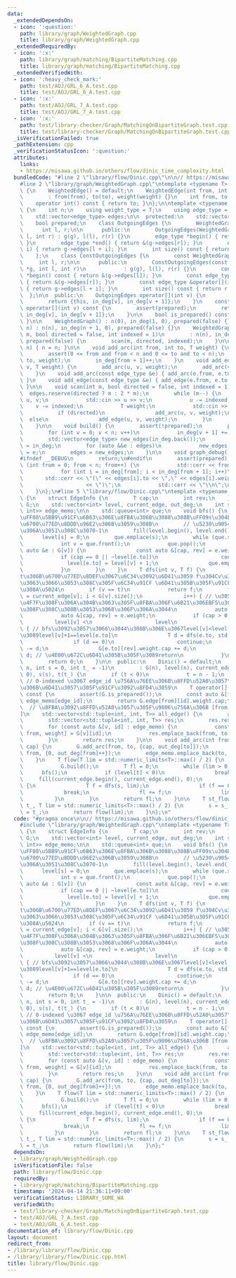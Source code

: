 ```yaml
---
data:
  _extendedDependsOn:
  - icon: ':question:'
    path: library/graph/WeightedGraph.cpp
    title: library/graph/WeightedGraph.cpp
  _extendedRequiredBy:
  - icon: ':x:'
    path: library/graph/matching/BipartiteMatching.cpp
    title: library/graph/matching/BipartiteMatching.cpp
  _extendedVerifiedWith:
  - icon: ':heavy_check_mark:'
    path: test/AOJ/GRL_6_A.test.cpp
    title: test/AOJ/GRL_6_A.test.cpp
  - icon: ':x:'
    path: test/AOJ/GRL_7_A.test.cpp
    title: test/AOJ/GRL_7_A.test.cpp
  - icon: ':x:'
    path: test/library-checker/Graph/MatchingOnBipartiteGraph.test.cpp
    title: test/library-checker/Graph/MatchingOnBipartiteGraph.test.cpp
  _isVerificationFailed: true
  _pathExtension: cpp
  _verificationStatusIcon: ':question:'
  attributes:
    links:
    - https://misawa.github.io/others/flow/dinic_time_complexity.html
  bundledCode: "#line 2 \"library/flow/Dinic.cpp\"\n\n// https://misawa.github.io/others/flow/dinic_time_complexity.html\n\
    #line 2 \"library/graph/WeightedGraph.cpp\"\ntemplate <typename T> struct WeightedEdge\
    \ {\n    WeightedEdge() = default;\n    WeightedEdge(int from, int to, T weight)\n\
    \        : from(from), to(to), weight(weight) {}\n    int from, to;\n    T weight;\n\
    \    operator int() const { return to; }\n};\n\ntemplate <typename T> struct WeightedGraph\
    \ {\n    int n;\n    using weight_type = T;\n    using edge_type = WeightedEdge<T>;\n\
    \    std::vector<edge_type> edges;\n\n  protected:\n    std::vector<int> in_deg;\n\
    \    bool prepared;\n    class OutgoingEdges {\n        WeightedGraph *g;\n  \
    \      int l, r;\n\n      public:\n        OutgoingEdges(WeightedGraph *g, int\
    \ l, int r) : g(g), l(l), r(r) {}\n        edge_type *begin() { return &(g->edges[l]);\
    \ }\n        edge_type *end() { return &(g->edges[r]); }\n        edge_type &operator[](int\
    \ i) { return g->edges[l + i]; }\n        int size() const { return r - l; }\n\
    \    };\n    class ConstOutgoingEdges {\n        const WeightedGraph *g;\n   \
    \     int l, r;\n\n      public:\n        ConstOutgoingEdges(const WeightedGraph\
    \ *g, int l, int r)\n            : g(g), l(l), r(r) {}\n        const edge_type\
    \ *begin() const { return &(g->edges[l]); }\n        const edge_type *end() const\
    \ { return &(g->edges[r]); }\n        const edge_type &operator[](int i) const\
    \ { return g->edges[l + i]; }\n        int size() const { return r - l; }\n  \
    \  };\n\n  public:\n    OutgoingEdges operator[](int v) {\n        assert(prepared);\n\
    \        return {this, in_deg[v], in_deg[v + 1]};\n    }\n    const ConstOutgoingEdges\
    \ operator[](int v) const {\n        assert(prepared);\n        return {this,\
    \ in_deg[v], in_deg[v + 1]};\n    }\n\n    bool is_prepared() const { return prepared;\
    \ }\n\n    WeightedGraph() : n(0), in_deg(1, 0), prepared(false) {}\n    WeightedGraph(int\
    \ n) : n(n), in_deg(n + 1, 0), prepared(false) {}\n    WeightedGraph(int n, int\
    \ m, bool directed = false, int indexed = 1)\n        : n(n), in_deg(n + 1, 0),\
    \ prepared(false) {\n        scan(m, directed, indexed);\n    }\n\n    void resize(int\
    \ n) { n = n; }\n\n    void add_arc(int from, int to, T weight) {\n        assert(!prepared);\n\
    \        assert(0 <= from and from < n and 0 <= to and to < n);\n        edges.emplace_back(from,\
    \ to, weight);\n        in_deg[from + 1]++;\n    }\n    void add_edge(int u, int\
    \ v, T weight) {\n        add_arc(u, v, weight);\n        add_arc(v, u, weight);\n\
    \    }\n    void add_arc(const edge_type &e) { add_arc(e.from, e.to, e.weight);\
    \ }\n    void add_edge(const edge_type &e) { add_edge(e.from, e.to, e.weight);\
    \ }\n\n    void scan(int m, bool directed = false, int indexed = 1) {\n      \
    \  edges.reserve(directed ? m : 2 * m);\n        while (m--) {\n            int\
    \ u, v;\n            std::cin >> u >> v;\n            u -= indexed;\n        \
    \    v -= indexed;\n            T weight;\n            std::cin >> weight;\n \
    \           if (directed)\n                add_arc(u, v, weight);\n          \
    \  else\n                add_edge(u, v, weight);\n        }\n        build();\n\
    \    }\n\n    void build() {\n        assert(!prepared);\n        prepared = true;\n\
    \        for (int v = 0; v < n; v++)\n            in_deg[v + 1] += in_deg[v];\n\
    \        std::vector<edge_type> new_edges(in_deg.back());\n        auto counter\
    \ = in_deg;\n        for (auto &&e : edges)\n            new_edges[counter[e.from]++]\
    \ = e;\n        edges = new_edges;\n    }\n\n    void graph_debug() const {\n\
    #ifndef __DEBUG\n        return;\n#endif\n        assert(prepared);\n        for\
    \ (int from = 0; from < n; from++) {\n            std::cerr << from << \";\";\n\
    \            for (int i = in_deg[from]; i < in_deg[from + 1]; i++)\n         \
    \       std::cerr << \"(\" << edges[i].to << \",\" << edges[i].weight\n      \
    \                    << \")\";\n            std::cerr << \"\\n\";\n        }\n\
    \    }\n};\n#line 5 \"library/flow/Dinic.cpp\"\ntemplate <typename T> class Dinic\
    \ {\n    struct EdgeInfo {\n        T cap;\n        int rev;\n    };\n    WeightedGraph<EdgeInfo>\
    \ G;\n    std::vector<int> level, current_edge, out_deg;\n    int s, t;\n    std::vector<std::pair<int,\
    \ int>> edge_memo;\n\n    std::queue<int> que;\n    void bfs() {\n        // level[v]\u3092\
    \uFF08\u5BB9\u91CF\u6B63\u306E\u8FBA\u306B\u3088\u308B\uFF09s\u304B\u3089\u306E\
    \u6700\u77ED\u8DDD\u96E2\u306B\u3059\u308B\n        // \u5230\u9054\u51FA\u6765\
    \u306A\u3051\u308C\u3070-1\n        fill(level.begin(), level.end(), -1);\n  \
    \      level[s] = 0;\n        que.emplace(s);\n        while (que.size()) {\n\
    \            int v = que.front();\n            que.pop();\n            for (const\
    \ auto &e : G[v]) {\n                const auto &[cap, rev] = e.weight;\n    \
    \            if (cap == 0 || ~level[e.to])\n                    continue;\n  \
    \              level[e.to] = level[v] + 1;\n                que.emplace(e.to);\n\
    \            }\n        }\n    }\n    T dfs(int v, T f) {\n        // v\u304B\u3089\
    t\u306B\u6700\u77ED\u8DEF\u3067\u6C34\u3092\u6D41\u3059 f\u304Cv\u307E\u3067\u6301\
    \u3063\u3066\u3053\u308C\u305F\u6C34\u91CF \u6D41\u305B\u305F\u91CF\u304C\u8FD4\
    \u308A\u5024\n        if (v == t)\n            return f;\n        for (int &i\
    \ = current_edge[v]; i < G[v].size();\n             i++) { // \u3053\u306Edfs\u3067\
    \u4F7F\u308F\u306A\u304B\u3063\u305F\u8FBA\u306F\u6B21\u306EBFS\u307E\u3067\u4F7F\
    \u308F\u308C\u308B\u3053\u3068\u306F\u306A\u3044\n            auto &e = G[v][i];\n\
    \            auto &[cap, rev] = e.weight;\n            if (cap > 0 &&\n      \
    \          level[v] <\n                    level\n                        [e.to])\
    \ { // bfs\u3092\u3057\u3066\u3044\u308B\u306E\u3067level[v]<level[e.to]\u306A\
    \u3089level[v]+1==level[e.to]\n                T d = dfs(e.to, std::min(f, cap));\n\
    \                if (d == 0)\n                    continue;\n                cap\
    \ -= d;\n                G[e.to][rev].weight.cap += d;\n                return\
    \ d; // \u4E00\u672C\u6D41\u305B\u305F\u3089return\n            }\n        }\n\
    \        return 0;\n    }\n\n  public:\n    Dinic() = default;\n    Dinic(int\
    \ n, int s = 0, int t_ = -1)\n        : G(n), level(n), current_edge(n), out_deg(n,\
    \ 0), s(s), t(t_) {\n        if (t < 0)\n            t = n - 1;\n    }\n\n   \
    \ // 0-indexed \u3067 edge_id \u756A\u76EE\u306B\u8FFD\u52A0\u3057\u305F\u8FBA\
    \u306B\u6D41\u3057\u305F\u91CF\u3092\u8FD4\u3059\n    T operator[](const int edge_id)\
    \ const {\n        assert(G.is_prepared());\n        const auto &[from, id] =\
    \ edge_memo[edge_id];\n        return G.edge[from][id].weight.cap;\n    }\n  \
    \  // \u8FBA\u3092\u8FFD\u52A0\u3057\u305F\u9806\u756A\u306B [from,to,\u6D41\u91CF\
    ]\n    std::vector<std::tuple<int, int, T>> all_edge() {\n        assert(G.is_prepared());\n\
    \        std::vector<std::tuple<int, int, T>> res;\n        res.reserve(edge_memo.size());\n\
    \        for (const auto &[v, id] : edge_memo) {\n            const auto &[to,\
    \ from, weight] = G[v][id];\n            res.emplace_back(from, to, weight.cap);\n\
    \        }\n        return res;\n    }\n\n    void add_arc(int from, int to, T\
    \ cap) {\n        G.add_arc(from, to, {cap, out_deg[to]});\n        G.add_arc(to,\
    \ from, {0, out_deg[from]++});\n        edge_memo.emplace_back(to, out_deg[to]++);\n\
    \    }\n    T flow(T lim = std::numeric_limits<T>::max() / 2) {\n        if (!G.is_prepared())\n\
    \            G.build();\n        T fl = 0;\n        while (lim > 0) {\n      \
    \      bfs();\n            if (level[t] < 0)\n                break;\n       \
    \     fill(current_edge.begin(), current_edge.end(), 0);\n            while (true)\
    \ {\n                T f = dfs(s, lim);\n                if (f == 0)\n       \
    \             break;\n                fl += f;\n                lim -= f;\n  \
    \          }\n        }\n        return fl;\n    }\n\n    T st_flow(int s_, int\
    \ t_, T lim = std::numeric_limits<T>::max() / 2) {\n        s = s_;\n        t\
    \ = t_;\n        return flow(lim);\n    }\n};\n"
  code: "#pragma once\n\n// https://misawa.github.io/others/flow/dinic_time_complexity.html\n\
    #include \"library/graph/WeightedGraph.cpp\"\ntemplate <typename T> class Dinic\
    \ {\n    struct EdgeInfo {\n        T cap;\n        int rev;\n    };\n    WeightedGraph<EdgeInfo>\
    \ G;\n    std::vector<int> level, current_edge, out_deg;\n    int s, t;\n    std::vector<std::pair<int,\
    \ int>> edge_memo;\n\n    std::queue<int> que;\n    void bfs() {\n        // level[v]\u3092\
    \uFF08\u5BB9\u91CF\u6B63\u306E\u8FBA\u306B\u3088\u308B\uFF09s\u304B\u3089\u306E\
    \u6700\u77ED\u8DDD\u96E2\u306B\u3059\u308B\n        // \u5230\u9054\u51FA\u6765\
    \u306A\u3051\u308C\u3070-1\n        fill(level.begin(), level.end(), -1);\n  \
    \      level[s] = 0;\n        que.emplace(s);\n        while (que.size()) {\n\
    \            int v = que.front();\n            que.pop();\n            for (const\
    \ auto &e : G[v]) {\n                const auto &[cap, rev] = e.weight;\n    \
    \            if (cap == 0 || ~level[e.to])\n                    continue;\n  \
    \              level[e.to] = level[v] + 1;\n                que.emplace(e.to);\n\
    \            }\n        }\n    }\n    T dfs(int v, T f) {\n        // v\u304B\u3089\
    t\u306B\u6700\u77ED\u8DEF\u3067\u6C34\u3092\u6D41\u3059 f\u304Cv\u307E\u3067\u6301\
    \u3063\u3066\u3053\u308C\u305F\u6C34\u91CF \u6D41\u305B\u305F\u91CF\u304C\u8FD4\
    \u308A\u5024\n        if (v == t)\n            return f;\n        for (int &i\
    \ = current_edge[v]; i < G[v].size();\n             i++) { // \u3053\u306Edfs\u3067\
    \u4F7F\u308F\u306A\u304B\u3063\u305F\u8FBA\u306F\u6B21\u306EBFS\u307E\u3067\u4F7F\
    \u308F\u308C\u308B\u3053\u3068\u306F\u306A\u3044\n            auto &e = G[v][i];\n\
    \            auto &[cap, rev] = e.weight;\n            if (cap > 0 &&\n      \
    \          level[v] <\n                    level\n                        [e.to])\
    \ { // bfs\u3092\u3057\u3066\u3044\u308B\u306E\u3067level[v]<level[e.to]\u306A\
    \u3089level[v]+1==level[e.to]\n                T d = dfs(e.to, std::min(f, cap));\n\
    \                if (d == 0)\n                    continue;\n                cap\
    \ -= d;\n                G[e.to][rev].weight.cap += d;\n                return\
    \ d; // \u4E00\u672C\u6D41\u305B\u305F\u3089return\n            }\n        }\n\
    \        return 0;\n    }\n\n  public:\n    Dinic() = default;\n    Dinic(int\
    \ n, int s = 0, int t_ = -1)\n        : G(n), level(n), current_edge(n), out_deg(n,\
    \ 0), s(s), t(t_) {\n        if (t < 0)\n            t = n - 1;\n    }\n\n   \
    \ // 0-indexed \u3067 edge_id \u756A\u76EE\u306B\u8FFD\u52A0\u3057\u305F\u8FBA\
    \u306B\u6D41\u3057\u305F\u91CF\u3092\u8FD4\u3059\n    T operator[](const int edge_id)\
    \ const {\n        assert(G.is_prepared());\n        const auto &[from, id] =\
    \ edge_memo[edge_id];\n        return G.edge[from][id].weight.cap;\n    }\n  \
    \  // \u8FBA\u3092\u8FFD\u52A0\u3057\u305F\u9806\u756A\u306B [from,to,\u6D41\u91CF\
    ]\n    std::vector<std::tuple<int, int, T>> all_edge() {\n        assert(G.is_prepared());\n\
    \        std::vector<std::tuple<int, int, T>> res;\n        res.reserve(edge_memo.size());\n\
    \        for (const auto &[v, id] : edge_memo) {\n            const auto &[to,\
    \ from, weight] = G[v][id];\n            res.emplace_back(from, to, weight.cap);\n\
    \        }\n        return res;\n    }\n\n    void add_arc(int from, int to, T\
    \ cap) {\n        G.add_arc(from, to, {cap, out_deg[to]});\n        G.add_arc(to,\
    \ from, {0, out_deg[from]++});\n        edge_memo.emplace_back(to, out_deg[to]++);\n\
    \    }\n    T flow(T lim = std::numeric_limits<T>::max() / 2) {\n        if (!G.is_prepared())\n\
    \            G.build();\n        T fl = 0;\n        while (lim > 0) {\n      \
    \      bfs();\n            if (level[t] < 0)\n                break;\n       \
    \     fill(current_edge.begin(), current_edge.end(), 0);\n            while (true)\
    \ {\n                T f = dfs(s, lim);\n                if (f == 0)\n       \
    \             break;\n                fl += f;\n                lim -= f;\n  \
    \          }\n        }\n        return fl;\n    }\n\n    T st_flow(int s_, int\
    \ t_, T lim = std::numeric_limits<T>::max() / 2) {\n        s = s_;\n        t\
    \ = t_;\n        return flow(lim);\n    }\n};"
  dependsOn:
  - library/graph/WeightedGraph.cpp
  isVerificationFile: false
  path: library/flow/Dinic.cpp
  requiredBy:
  - library/graph/matching/BipartiteMatching.cpp
  timestamp: '2024-04-14 21:36:11+09:00'
  verificationStatus: LIBRARY_SOME_WA
  verifiedWith:
  - test/library-checker/Graph/MatchingOnBipartiteGraph.test.cpp
  - test/AOJ/GRL_7_A.test.cpp
  - test/AOJ/GRL_6_A.test.cpp
documentation_of: library/flow/Dinic.cpp
layout: document
redirect_from:
- /library/library/flow/Dinic.cpp
- /library/library/flow/Dinic.cpp.html
title: library/flow/Dinic.cpp
---
```

